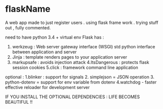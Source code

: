 # flaskName
A web app made to just register users . using flask frame work . trying stuff out , fully commented. 


need to have python 3.4 +
virtual env 
Flask has : 
1. werkzeug : Web server gateway interface (WSGI) std python interface between application and server 
2. Jinja : template renders pages to your application server 
3. markupsafe : avoids injection attack 
4.ItsDangerous : protects flask session cookies 
5.click : framework command line application 

optional : 
1.blinker : support for signals 
2. simplejson  = JSON operation 
3. python-dotenv  = support for env variable from dotenv 
4.watchdog - faster effective reloader for development server 

IF YOU INSTALL THE OPTIONAL DEPENDENCIES : LIFE BECOMES BEAUTIFUL !! 
